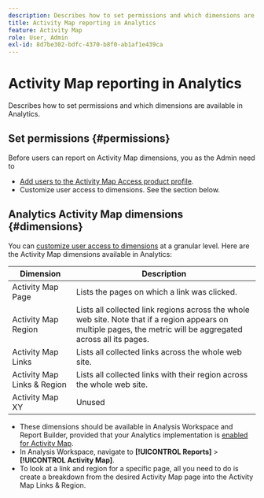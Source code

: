 ```yaml
---
description: Describes how to set permissions and which dimensions are available in Analytics.
title: Activity Map reporting in Analytics
feature: Activity Map
role: User, Admin
exl-id: 8d7be302-bdfc-4370-b8f0-ab1af1e439ca
---
```

# Activity Map reporting in Analytics

Describes how to set permissions and which dimensions are available in Analytics.

## Set permissions {#permissions}

Before users can report on Activity Map dimensions, you as the Admin need to

* [Add users to the Activity Map Access product profile](/help/analyze/activity-map/activitymap-getting-started/activitymap-enable.md).
* Customize user access to dimensions. See the section below.

## Analytics Activity Map dimensions {#dimensions}

You can [customize user access to dimensions](https://experienceleague.adobe.com/docs/analytics/admin/user-product-management/customize-report-access/groups-dimensions.html) at a granular level. Here are the Activity Map dimensions available in Analytics:

|  Dimension  | Description  |
|---|---|
|  Activity Map Page  | Lists the pages on which a link was clicked.  |
|  Activity Map Region  | Lists all collected link regions across the whole web site. Note that if a region appears on multiple pages, the metric will be aggregated across all its pages.  |
|  Activity Map Links  | Lists all collected links across the whole web site.  |
|  Activity Map Links & Region  | Lists all collected links with their region across the whole web site.  |
|  Activity Map XY  | Unused  |

* These dimensions should be available in Analysis Workspace and Report Builder, provided that your Analytics implementation is [enabled for Activity Map](/help/analyze/activity-map/activitymap-getting-started/activitymap-enable.md).
* In Analysis Workspace, navigate to **[!UICONTROL Reports]** > **[!UICONTROL Activity Map]**.
* To look at a link and region for a specific page, all you need to do is create a breakdown from the desired Activity Map page into the Activity Map Links & Region.
